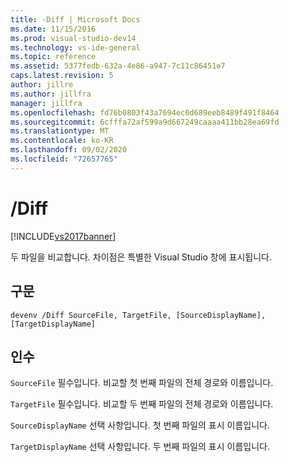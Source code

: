 ```yaml
---
title: -Diff | Microsoft Docs
ms.date: 11/15/2016
ms.prod: visual-studio-dev14
ms.technology: vs-ide-general
ms.topic: reference
ms.assetid: 5377fedb-632a-4e86-a947-7c11c86451e7
caps.latest.revision: 5
author: jillre
ms.author: jillfra
manager: jillfra
ms.openlocfilehash: fd76b0803f43a7694ec0d689eeb8489f491f8464
ms.sourcegitcommit: 6cfffa72af599a9d667249caaaa411bb28ea69fd
ms.translationtype: MT
ms.contentlocale: ko-KR
ms.lasthandoff: 09/02/2020
ms.locfileid: "72657765"
---
```

# <a name="diff"></a>/Diff
[!INCLUDE[vs2017banner](../../includes/vs2017banner.md)]

두 파일을 비교합니다. 차이점은 특별한 Visual Studio 창에 표시됩니다.

## <a name="syntax"></a>구문

```
devenv /Diff SourceFile, TargetFile, [SourceDisplayName],[TargetDisplayName]
```

## <a name="arguments"></a>인수
 `SourceFile` 필수입니다. 비교할 첫 번째 파일의 전체 경로와 이름입니다.

 `TargetFile` 필수입니다. 비교할 두 번째 파일의 전체 경로와 이름입니다.

 `SourceDisplayName` 선택 사항입니다. 첫 번째 파일의 표시 이름입니다.

 `TargetDisplayName` 선택 사항입니다. 두 번째 파일의 표시 이름입니다.
